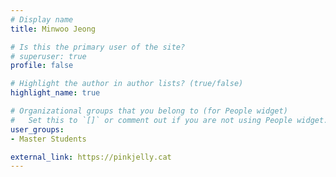 ```yaml
---
# Display name
title: Minwoo Jeong

# Is this the primary user of the site?
# superuser: true
profile: false

# Highlight the author in author lists? (true/false)
highlight_name: true

# Organizational groups that you belong to (for People widget)
#   Set this to `[]` or comment out if you are not using People widget.
user_groups:
- Master Students

external_link: https://pinkjelly.cat
---
```

